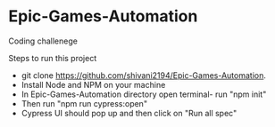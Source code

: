 # Epic-Games-Automation
Coding challenege

Steps to run this project
- git clone https://github.com/shivani2194/Epic-Games-Automation.
- Install Node and NPM on your machine
- In Epic-Games-Automation directory open terminal- run "npm init"
- Then run "npm run cypress:open"
- Cypress UI should pop up and then click on "Run all spec"
